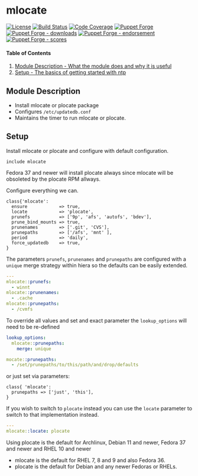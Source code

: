 # mlocate

[![License](https://img.shields.io/github/license/voxpupuli/puppet-mlocate.svg)](https://github.com/voxpupuli/puppet-mlocate/blob/master/LICENSE)
[![Build Status](https://travis-ci.org/voxpupuli/puppet-mlocate.png?branch=master)](https://travis-ci.org/voxpupuli/puppet-mlocate)
[![Code Coverage](https://coveralls.io/repos/github/voxpupuli/puppet-mlocate/badge.svg?branch=master)](https://coveralls.io/github/voxpupuli/puppet-mlocate)
[![Puppet Forge](https://img.shields.io/puppetforge/v/puppet/mlocate.svg)](https://forge.puppetlabs.com/puppet/mlocate)
[![Puppet Forge - downloads](https://img.shields.io/puppetforge/dt/puppet/mlocate.svg)](https://forge.puppetlabs.com/puppet/mlocate)
[![Puppet Forge - endorsement](https://img.shields.io/puppetforge/e/puppet/mlocate.svg)](https://forge.puppetlabs.com/puppet/mlocate)
[![Puppet Forge - scores](https://img.shields.io/puppetforge/f/puppet/mlocate.svg)](https://forge.puppetlabs.com/puppet/mlocate)

#### Table of Contents

1. [Module Description - What the module does and why it is useful](#module-description)
1. [Setup - The basics of getting started with ntp](#setup)

<a id="module-description"></a>
## Module Description

* Install mlocate or plocate package
* Configures `/etc/updatedb.conf`
* Maintains the timer to run mlocate or plocate.

<a id="setup"></a>
## Setup

Install mlocate or plocate and configure with default configuration.
```puppet
include mlocate
```

Fedora 37 and newer will install plocate always since mlocate will
be obsoleted by the plocate RPM allways.

Configure everything we can.
```puppet
class{'mlocate':
  ensure            => true,
  locate            => 'plocate',
  prunefs           => ['9p', 'afs', 'autofs', 'bdev'],
  prune_bind_mounts => true,
  prunenames        => ['.git', 'CVS'],
  prunepaths        => ['/afs', 'mnt' ],
  period            => 'daily',
  force_updatedb    => true,
}
```

The parameters `prunefs`, `prunenames` and `prunepaths` are configured with
a `unique` merge strategy within hiera so the defaults can be easily extended.

```yaml
---
mlocate::prunefs:
  - winnt
mlocate::prunenames:
  - .cache
mlocate::prunepaths:
  - /cvmfs
```

To override all values and set and exact parameter the `lookup_options` will need to be re-defined

```yaml
lookup_options:
  mlocate::prunepaths:
    merge: unique

mocate::prunepaths:
  - /set/prunepaths/to/this/path/and/drop/defaults
```

or just set via parameters:

```puppet
class{ 'mlocate':
  prunepaths => ['just', 'this'],
}
```

If you wish to switch to `plocate` instead you can use the `locate` parameter to switch to that implementation instead.

```yaml
---
mlocate::locate: plocate
```

Using plocate is the default for Archlinux, Debian 11 and newer, Fedora 37 and newer and RHEL 10 and newer

* mlocate is the default for RHEL 7, 8 and 9 and also Fedora 36.
* plocate is the default for Debian and any newer Fedoras or RHELs.
